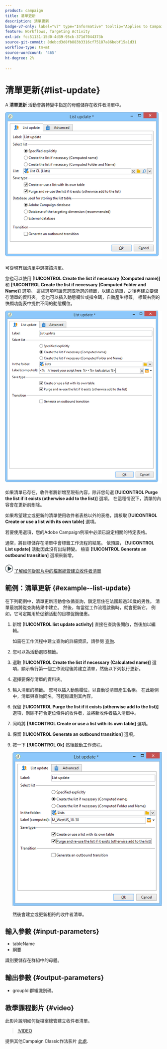 ```yaml
---
product: campaign
title: 清單更新
description: 清單更新
badge-v7-only: label="v7" type="Informative" tooltip="Applies to Campaign Classic v7 only"
feature: Workflows, Targeting Activity
exl-id: fcc51131-15d0-4d39-95cb-371d7044373b
source-git-commit: 8debcd3d8fb883b3316cf75187a86bebf15a1d31
workflow-type: tm+mt
source-wordcount: '465'
ht-degree: 2%

---
```


# 清單更新{#list-update}



A **清單更新** 活動會將轉變中指定的母體儲存在收件者清單中。

![](assets/s_user_segmentation_update_group.png)

可從現有組清單中選擇該清單。

您也可以使用 **[!UICONTROL Create the list if necessary (Computed name)]** 和 **[!UICONTROL Create the list if necessary (Computed Folder and Name)]** 選項。 這些選項可讓您選取所選的標籤，以建立清單，之後再建立要儲存清單的資料夾。 您也可以插入動態欄位或指令碼，自動產生標籤。 標籤右側的快顯功能表中提供不同的動態欄位。

![](assets/s_user_segmentation_update_list_calc.png)

如果清單已存在，收件者將新增至現有內容，除非您勾選 **[!UICONTROL Purge the list if it exists (otherwise add to the list)]** 選項。 在這種情況下，清單的內容會在更新前刪除。

如果希望建立或更新的清單使用收件者表格以外的表格，請核取 **[!UICONTROL Create or use a list with its own table]** 選項。

若要使用選項，您的Adobe Campaign例項中必須已設定相關的特定表格。

通常，將目標儲存在清單中會標籤工作流程的結尾。 依預設， **[!UICONTROL List update]** 活動因此沒有出站轉變。 檢查 **[!UICONTROL Generate an outbound transition]** 選項來新增。

![](assets/do-not-localize/how-to-video.png) [了解如何從影片中的檔案總管建立收件者清單](#video)

## 範例：清單更新 {#example--list-update}

在下列範例中，清單更新活動會依循查詢，鎖定居住在法國超過30歲的男性。 清單最初將從查詢結果中建立。 然後，每當從工作流程啟動時，就會更新它。 例如，它可定期用於促銷活動的目標促銷優惠。

1. 新增 **[!UICONTROL list update activity]** 直接在查詢後開啟，然後加以編輯。

   如需在工作流程中建立查詢的詳細資訊，請參閱 [查詢](query.md).

1. 您可以為活動選取標籤。
1. 選取 **[!UICONTROL Create the list if necessary (Calculated name)]** 選項，顯示執行第一個工作流程後將建立清單，然後以下列執行更新。
1. 選擇要保存清單的資料夾。
1. 輸入清單的標籤。 您可以插入動態欄位，以自動從清單產生名稱。 在此範例中，清單與查詢同名，可輕鬆識別其內容。
1. 保留 **[!UICONTROL Purge the list if it exists (otherwise add to the list)]** 選項，刪除不符合定位條件的收件者，並將新收件者插入清單中。
1. 同時將 **[!UICONTROL Create or use a list with its own table]** 選項。
1. 保留 **[!UICONTROL Generate an outbound transition]** 選項。
1. 按一下 **[!UICONTROL Ok]** 然後啟動工作流程。

   ![](assets/s_user_segmentation_update_list_calc_example.png)

   然後會建立或更新相符的收件者清單。

## 輸入參數 {#input-parameters}

* tableName
* 綱要

識別要儲存在群組中的母體。

## 輸出參數 {#output-parameters}

* groupId:群組識別碼。

## 教學課程影片 {#video}

此影片說明如何從檔案總管建立收件者清單。

>[!VIDEO](https://video.tv.adobe.com/v/25602/quality=12)

提供其他Campaign Classic作法影片 [此處](https://experienceleague.adobe.com/docs/campaign-classic-learn/tutorials/overview.html?lang=zh-Hant).
